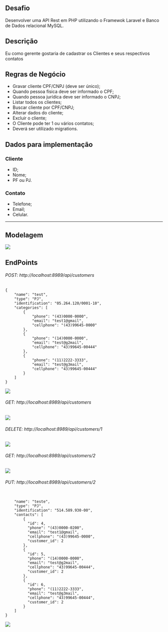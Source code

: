 ## Desafio
Desenvolver uma API Rest em PHP utilizando o Framewok Laravel e Banco de Dados relacional MySQL.

## Descrição

Eu como gerente gostaria de cadastrar os Clientes e seus respectivos contatos

## Regras de Negócio
* Gravar cliente CPF/CNPJ (deve ser único);
* Quando pessoa física deve ser informado o CPF;
* Quando pessoa jurídica deve ser informado o CNPJ;
* Listar todos os clientes;
* Buscar cliente por CPF/CNPJ;
* Alterar dados do cliente;
* Excluir o cliente;
* O Cliente pode ter 1 ou vários contatos;
* Deverá ser utilizado migrations.

## Dados para implementação
### Cliente
* ID;
* Nome;
* PF ou PJ.

### Contato
* Telefone;
* Email;
* Celular.

<hr/>

## Modelagem
<img src="https://github.com/EliveltonEGS/desafio_backend_01/assets/58617663/854dce8f-0ea1-4c74-8f1b-f7ba1082395b"/>

## EndPoints

###### POST: http://localhost:8989/api/customers

```
{
    "name": "test",
    "type": "PJ",
    "identification": "05.264.120/0001-10",
    "categories": [
        {
            "phone": "(43)0000-0000",
            "email": "test1@gmail",
            "cellphone": "(43)99645-0000"
        },
        {
            "phone": "(14)0000-0000",
            "email": "test@g2mail",
            "cellphone": "43)99645-00444"
        },
        {
            "phone": "(11)2222-3333",
            "email": "test@g3mail",
            "cellphone": "43)99645-00444"
        }
    ]
}
```
<img src="https://github.com/EliveltonEGS/desafio_backend_01/assets/58617663/18cb4b1f-3e32-4d36-a29b-07229d253e72"/>

###### GET: http://localhost:8989/api/customers
<img src="https://github.com/EliveltonEGS/desafio_backend_01/assets/58617663/4faa5aee-c308-4e2d-8420-d2fb8e220b4f"/>

###### DELETE: http://localhost:8989/api/customers/1
<img src="https://github.com/EliveltonEGS/desafio_backend_01/assets/58617663/621906ee-9893-4083-9272-aed36bb4c106"/>

###### GET: http://localhost:8989/api/customers/2
<img src="https://github.com/EliveltonEGS/desafio_backend_01/assets/58617663/2b4a65cf-d726-4c02-aa6b-d75a5ab8e27b"/>

###### PUT: http://localhost:8989/api/customers/2
```

    "name": "teste",
    "type": "PJ",
    "identification": "514.589.930-00",
    "contacts": [
        {
          "id": 4,
          "phone": "(43)0000-0200",
          "email": "test1@gmail",
          "cellphone": "(43)99645-0000",
          "customer_id": 2
        },
        {
          "id": 5,
          "phone": "(14)0000-0000",
          "email": "test@g2mail",
          "cellphone": "43)99645-00444",
          "customer_id": 2
        },
        {
          "id": 6,
          "phone": "(11)2222-3333",
          "email": "test@g3mail",
          "cellphone": "43)99645-00444",
          "customer_id": 2
        }
    ]
}
```
<img src="https://github.com/EliveltonEGS/desafio_backend_01/assets/58617663/1016fde3-4dec-44fe-94ed-3c505df77c7b"/>
